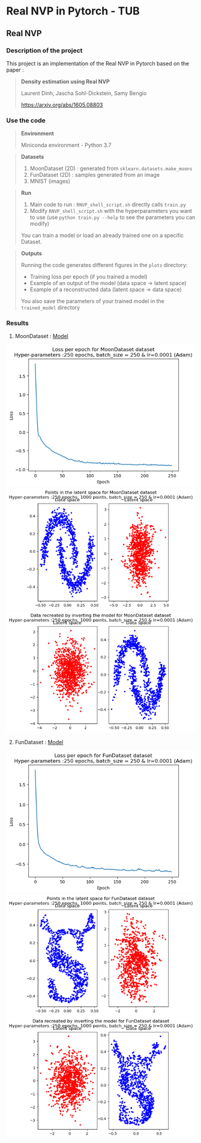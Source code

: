 # Real NVP in Pytorch - TUB

## Real NVP

### Description of the project

This project is an implementation of the Real NVP in Pytorch based on the paper :

> **Density estimation using Real NVP**
>
> Laurent Dinh, Jascha Sohl-Dickstein, Samy Bengio
> 
> https://arxiv.org/abs/1605.08803

### Use the code

> **Environment**
> 
> Miniconda environment - Python 3.7

> **Datasets**
> 
> 1. MoonDataset (2D) : generated from `sklearn.datasets.make_moons`
> 2. FunDataset (2D) : samples generated from an image
> 3. MNIST (images)

> **Run**
> 
> 1. Main code to run : `RNVP_shell_script.sh` directly calls `train.py`
> 2. Modify `RNVP_shell_script.sh` with the hyperparameters you want to use 
> (use `python train.py --help` to see the parameters you can modify)
>
> You can train a model or load an already trained one on a specific Dataset.


> **Outputs**
>
> Running the code generates different figures in the `plots` directory: 
> - Training loss per epoch (if you trained a model)
> - Example of an output of the model (data space -> latent space)
> - Example of a reconstructed data (latent space -> data space)
> 
> You also save the parameters of your trained model in the `trained_model` directory

### Results

1. MoonDataset : [Model](https://github.com/duquennlphelma/MLP/blob/main/trained_models/model_trained_MoonDataset_250_epochs_250_batchsize_0.0001_lr.pth)

![MoonResults](/plots/readme/epochs_loss_MoonDataset_250_epochs_250_batchsize_0.0001_lr.png)
![MoonResults](/plots/readme/test_output_MoonDataset_250_epochs_1000_points_250_batchsize_0.0001_lr.png)
![MoonResults](/plots/readme/test_invert_MoonDataset_250_epochs_1000_points_250_batchsize_0.0001_lr.png)

2. FunDataset : [Model](https://github.com/duquennlphelma/MLP/blob/main/trained_models/model_trained_FunDataset_250_epochs_250_batchsize_0.0001_lr.pth)

![MoonResults](/plots/readme/epochs_loss_FunDataset_250_epochs_250_batchsize_0.0001_lr.png)
![MoonResults](/plots/readme/test_output_FunDataset_250_epochs_1000_points_250_batchsize_0.0001_lr.png)
![MoonResults](/plots/readme/test_invert_FunDataset_250_epochs_1000_points_250_batchsize_0.0001_lr.png)



